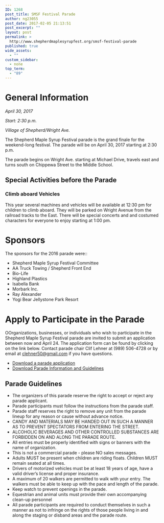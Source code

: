 ```yaml
---
ID: 1268
post_title: SMSF Festival Parade
author: ng23055
post_date: 2017-02-05 21:13:51
post_excerpt: ""
layout: post
permalink: >
  http://www.shepherdmaplesyrupfest.org/smsf-festival-parade
published: true
wide_assets:
  - ""
custom_sidebar:
  - none
top_term:
  - "89"
---
```

</p><h1><a id="post-1268-_ysux5kyznfx0"></a>General Information</h1>
<p><em>April 30, 2017</em>
</p>
<p><em>Start: 2:30 p.m.</em>
</p>
<p><em>Village of Shepherd/Wright Ave.</em>
</p>
<p>
  The Shepherd Maple Syrup Festival parade is the grand finale for the weekend-long festival.  The parade will be on April 30, 2017 starting at 2:30 p.m. 
</p>
<p>
  The parade begins  on Wright Ave. starting at Michael Drive, travels east and turns south on Chippewa Street to the Middle School.
</p><h2><a id="post-1268-_2ckxpw58kvi2"></a>Special Activities before the Parade</h2><h3><a id="post-1268-_8ymc3q43l21t"></a>Climb aboard Vehicles</h3>
<p>
  This year several machines and vehicles will be available at 12:30  pm for children to climb aboard. They will be parked on Wright Avenue from the railroad tracks to the East. There will be special concerts and and costumed characters for everyone to enjoy starting at 1:00 pm.
</p><h1><a id="post-1268-_mpmhkri73khf"></a>Sponsors</h1>
<p>
  The sponsors for the 2016  parade were::
</p>
<ul>
  <li>
    Shepherd Maple Syrup Festival Committee
  </li>
  <li>
    AA  Truck Towing / Shepherd Front End
  </li>
  <li>
    Bio-Life
  </li>
  <li>
    Highland Plastics
  </li>
  <li>
    Isabella Bank
  </li>
  <li>
    Morbark Inc.
  </li>
  <li>
    Ray Alexander
  </li>
  <li>
    Yogi Bear Jellystone Park Resort
  </li>
</ul><h1><a id="post-1268-_g173nw2qi7j3"></a>Apply to Participate in the Parade</h1>
<p>
  OOrganizations, businesses, or individuals who wish to participate in the Shepherd Maple Syrup Festival parade are invited to submit an application between now and April 24. The application form can be found by clicking on the link below.  Contact parade chair Clif Lehner at (989) 506-4728 or by email at <a href="mailto:clehner50@gmail.com">clehner50@gmail.com</a> if you have questions.
</p>
<ul>
  <li><a href="https://drive.google.com/open?id=0B490-AjaRizwVjZEa19IMzI0ZDA">Download a parade application</a>
  </li>
  <li><a href="https://drive.google.com/open?id=0B490-AjaRizwTWpydmlVQnNjWk0">Download Parade Information and Guidelines</a>
  </li>
</ul><h2><a id="post-1268-_56jcra2g0i09"></a>Parade Guidelines</h2>
<ul>
  <li>
    The organizers of this parade reserve the right to accept or reject any parade applicant.
  </li>
  <li>
    Parade participants must follow the instructions from the parade staff.
  </li>
  <li>
    Parade staff reserves the right to remove any unit from the parade lineup for any reason or cause without advance notice.
  </li>
  <li>
    CANDY AND MATERIALS MAY BE HANDED OUT IN SUCH A MANNER AS TO PREVENT SPECTATORS FROM ENTERING THE STREET.
  </li>
  <li>
    ALCOHOLIC BEVERAGES AND OTHER CONTROLLED SUBSTANCES ARE FORBIDDEN ON AND ALONG THE PARADE ROUTE.
  </li>
  <li>
    All entries must be properly identified with signs or banners with the name of organization.
  </li>
  <li>
    This is not a commercial parade - please NO sales messages.
  </li>
  <li>
    Adults MUST be present when children are riding floats. Children MUST remain seated at all times.
  </li>
  <li>
    Drivers of motorized vehicles must be at least 18 years of age, have a valid driver’s license and proper insurance.
  </li>
  <li>
    A maximum of 20 walkers are permitted to walk with your entry. The walkers must be able to keep up with the pace and length of the parade.
  </li>
  <li>
    Keep watch to prevent openings in the parade.
  </li>
  <li>
    Equestrian and animal units must provide their own accompanying clean-up personnel
  </li>
  <li>
    All parade participants are required to conduct themselves in such a manner as not to infringe on the rights of those people living in and along the staging or disband areas and the parade route.
  </li>
</ul>